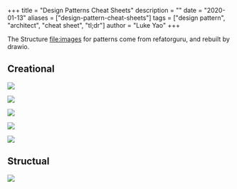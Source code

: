 +++
title = "Design Patterns Cheat Sheets"
description = ""
date = "2020-01-13"
aliases = ["design-pattern-cheat-sheets"]
tags = ["design pattern", "architect", "cheat sheet", "tl;dr"]
author = "Luke Yao"
+++

The Structure <file:images> for patterns come from refatorguru, and rebuilt by drawio.

## Creational

![](/image/AbcFactory.svg)

![](/image/Factory.svg)

![](/image/Builder.svg)

![](/image/Singleton.svg)

![](/image/Prototype.svg)

## Structual

![](/image/Decorator.svg)
